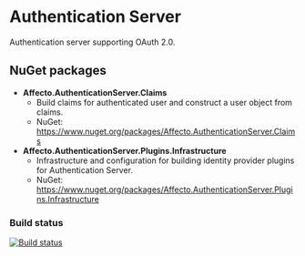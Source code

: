 # Authentication Server

Authentication server supporting OAuth 2.0.

## NuGet packages

* **Affecto.AuthenticationServer.Claims**
  * Build claims for authenticated user and construct a user object from claims.
  * NuGet: https://www.nuget.org/packages/Affecto.AuthenticationServer.Claims
* **Affecto.AuthenticationServer.Plugins.Infrastructure**
  * Infrastructure and configuration for building identity provider plugins for Authentication Server.
  * NuGet: https://www.nuget.org/packages/Affecto.AuthenticationServer.Plugins.Infrastructure

### Build status

[![Build status](https://ci.appveyor.com/api/projects/status/14v5fubj1wevbqj2?svg=true)](https://ci.appveyor.com/project/affecto/dotnet-authenticationserver)